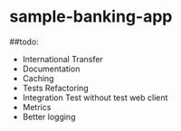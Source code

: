 # sample-banking-app

##todo:
- International Transfer
- Documentation
- Caching
- Tests Refactoring
- Integration Test without test web client
- Metrics
- Better logging
